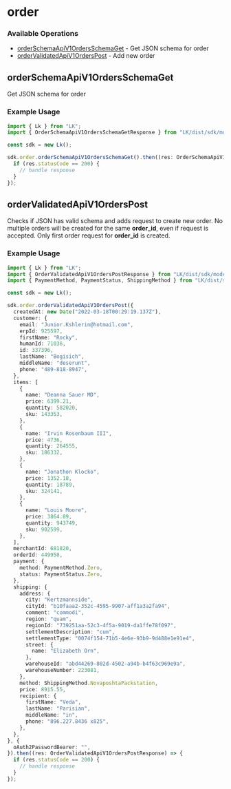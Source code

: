 # order

### Available Operations

* [orderSchemaApiV1OrdersSchemaGet](#orderschemaapiv1ordersschemaget) - Get JSON schema for order
* [orderValidatedApiV1OrdersPost](#ordervalidatedapiv1orderspost) - Add new order

## orderSchemaApiV1OrdersSchemaGet

Get JSON schema for order

### Example Usage

```typescript
import { Lk } from "LK";
import { OrderSchemaApiV1OrdersSchemaGetResponse } from "LK/dist/sdk/models/operations";

const sdk = new Lk();

sdk.order.orderSchemaApiV1OrdersSchemaGet().then((res: OrderSchemaApiV1OrdersSchemaGetResponse) => {
  if (res.statusCode == 200) {
    // handle response
  }
});
```

## orderValidatedApiV1OrdersPost

Checks if JSON has valid schema and adds request to create new order. No multiple orders will be created for the same **order_id**, even if request is accepted. Only first order request for **order_id** is created.

### Example Usage

```typescript
import { Lk } from "LK";
import { OrderValidatedApiV1OrdersPostResponse } from "LK/dist/sdk/models/operations";
import { PaymentMethod, PaymentStatus, ShippingMethod } from "LK/dist/sdk/models/shared";

const sdk = new Lk();

sdk.order.orderValidatedApiV1OrdersPost({
  createdAt: new Date("2022-03-18T00:29:19.137Z"),
  customer: {
    email: "Junior.Kshlerin@hotmail.com",
    erpId: 925597,
    firstName: "Rocky",
    humanId: 71036,
    id: 337396,
    lastName: "Bogisich",
    middleName: "deserunt",
    phone: "489-818-8947",
  },
  items: [
    {
      name: "Deanna Sauer MD",
      price: 6399.21,
      quantity: 582020,
      sku: 143353,
    },
    {
      name: "Irvin Rosenbaum III",
      price: 4736,
      quantity: 264555,
      sku: 186332,
    },
    {
      name: "Jonathon Klocko",
      price: 1352.18,
      quantity: 18789,
      sku: 324141,
    },
    {
      name: "Louis Moore",
      price: 3864.89,
      quantity: 943749,
      sku: 902599,
    },
  ],
  merchantId: 681820,
  orderId: 449950,
  payment: {
    method: PaymentMethod.Zero,
    status: PaymentStatus.Zero,
  },
  shipping: {
    address: {
      city: "Kertzmannside",
      cityId: "b10faaa2-352c-4595-9907-aff1a3a2fa94",
      comment: "commodi",
      region: "quam",
      regionId: "739251aa-52c3-4f5a-9019-da1ffe78f097",
      settlementDescription: "cum",
      settlementType: "0074f154-71b5-4e6e-93b9-9d488e1e91e4",
      street: {
        name: "Elizabeth Orn",
      },
      warehouseId: "abd44269-802d-4502-a94b-b4f63c969e9a",
      warehouseNumber: 223081,
    },
    method: ShippingMethod.NovaposhtaPackstation,
    price: 8915.55,
    recipient: {
      firstName: "Veda",
      lastName: "Parisian",
      middleName: "in",
      phone: "896.227.8436 x825",
    },
  },
}, {
  oAuth2PasswordBearer: "",
}).then((res: OrderValidatedApiV1OrdersPostResponse) => {
  if (res.statusCode == 200) {
    // handle response
  }
});
```
